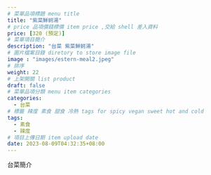 ```yaml
---
# 菜單品項標題 menu title 
title: "紫菜鮮蚵湯"
# price 品項價錢標價 item price ,交給 shell 差入資料
price: [320 (預定)] 
# 菜單項目簡介 
description: "台菜 紫菜鮮蚵湯"
# 圖片檔案目錄 diretory to store image file
image : "images/estern-meal2.jpeg"
# 排序
weight: 22 
# 上架開關 list product 
draft: false
# 菜單品項分類 menu item categories 
categories:
  - 台菜
# 標籤 辣度 素食 甜食 冷熱 tags for spicy vegan sweet hot and cold 
tags:
  - 素食
  - 辣度
# 項目上傳日期 item upload date 
date: 2023-08-09T04:32:35+08:00
---
```


台菜簡介
